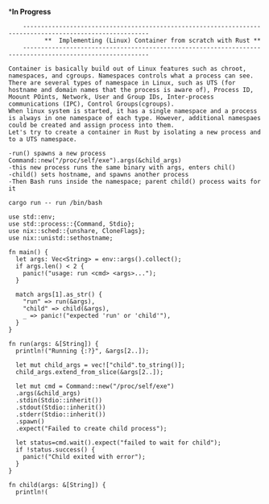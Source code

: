 ***In Progress**

	 	---------------------------------------------------------------------------------------------------------
	     	  **  Implementing (Linux) Container from scratch with Rust **
	  	---------------------------------------------------------------------------------------------------------


```text
Container is basically build out of Linux features such as chroot, namespaces, and cgroups. Namespaces controls what a process can see.
There are several types of namespace in Linux, such as UTS (for hostname and domain names that the process is aware of), Process ID, Moount POints, Network, User and Group IDs, Inter-process communications (IPC), Control Groups(cgroups).
When linux system is started, it has a single namespace and a process is always in one namespace of each type. However, additional namespaes could be created and assign process into them.
Let's try to create a container in Rust by isolating a new process and to a UTS namespace.

-run() spawns a new process Command::new("/proc/self/exe").args(&child_args)
-this new process runs the same binary with args, enters chil()
-child() sets hostname, and spawns another process 
-Then Bash runs inside the namespace; parent child() process waits for it

cargo run -- run /bin/bash

```



```text
use std::env;
use std::process::{Command, Stdio};
use nix::sched::{unshare, CloneFlags};
use nix::unistd::sethostname;

fn main() {
  let args: Vec<String> = env::args().collect();
  if args.len() < 2 {
    panic!("usage: run <cmd> <args>...");
  }

  match args[1].as_str() {
    "run" => run(&args),
    "child" => child(&args),
    _ => panic!("expected 'run' or 'child'"),
  }
}

fn run(args: &[String]) {
  println!("Running {:?}", &args[2..]);

  let mut child_args = vec!["child".to_string()];
  child_args.extend_from_slice(&args[2..]);

  let mut cmd = Command::new("/proc/self/exe")
  .args(&child_args)
  .stdin(Stdio::inherit())
  .stdout(Stdio::inherit())
  .stderr(Stdio::inherit())
  .spawn()
  .expect("Failed to create child process");

  let status=cmd.wait().expect("failed to wait for child");
  if !status.success() {
    panic!("Child exited with error");
  }
}

fn child(args: &[String]) {
  println!(
```
